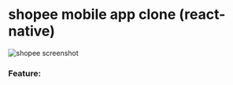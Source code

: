 # shopee mobile app clone (react-native)

<img src="https://github.com/le-dat/shopee-mobile-app-clone/blob/master/static/screenshot1.jpg" alt="shopee screenshot" width="whatever" height="whatever">

<!-- ![shopee screenshot](https://github.com/le-dat/shopee-mobile-app-clone/blob/master/static/screenshot1.jpg)

![shopee screenshot](https://github.com/le-dat/shopee-mobile-app-clone/blob/master/static/screenshot2.jpg)

![shopee screenshot](https://github.com/le-dat/shopee-mobile-app-clone/blob/master/static/screenshot3.jpg) -->

### Feature:
